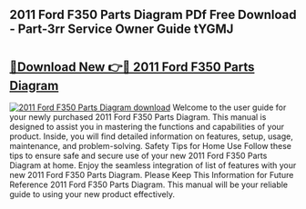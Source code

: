 ## 2011 Ford F350 Parts Diagram PDf Free Download - Part-3rr Service Owner Guide tYGMJ

# <h2><a href="http://dfjwar.blite.top/?on=2011+Ford+F350+Parts+Diagram">🔗Download New 👉🔴 2011 Ford F350 Parts Diagram</a></h2>

[![2011 Ford F350 Parts Diagram download](https://i.imgur.com/lujVjoI.png)](http://dfjwar.blite.top/?on=2011+Ford+F350+Parts+Diagram)
Welcome to the user guide for your newly purchased 2011 Ford F350 Parts Diagram. This manual is designed to assist you in mastering the functions and capabilities of your product. Inside, you will find detailed information on features, setup, usage, maintenance, and problem-solving. Safety Tips for Home Use Follow these tips to ensure safe and secure use of your new 2011 Ford F350 Parts Diagram at home. Enjoy the seamless integration of list of features with your new 2011 Ford F350 Parts Diagram. Please Keep This Information for Future Reference 2011 Ford F350 Parts Diagram. This manual will be your reliable guide to using your new product effectively.
